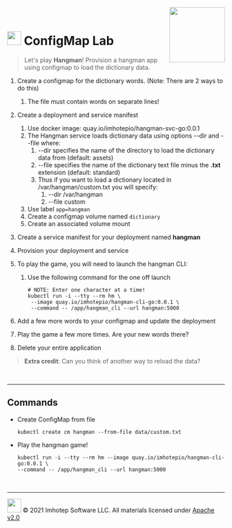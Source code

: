 <img src="../assets/k8sland.png" align="right" width="128" height="auto"/>

<br/>

# <img src="../assets/lab.png" width="32" height="auto"/> ConfigMap Lab

> Let's play **Hangman**! Provision a hangman app using configmap to load the dictionary data.

1. Create a configmap for the dictionary words. (Note: There are 2 ways to do this)
    1. The file must contain words on separate lines!
2. Create a deployment and service manifest
    1. Use docker image: quay.io/imhotepio/hangman-svc-go:0.0.1
    2. The Hangman service loads dictionary data using options --dir and --file where:
        1. --dir specifies the name of the directory to load the dictionary data from (default: assets)
        2. --file specifies the name of the dictionary text file minus the **.txt** extension (default: standard)
        3. Thus if you want to load a dictionary located in /var/hangman/custom.txt you will specify:
            1. --dir /var/hangman
            2. --file custom
    3. Use label `app=hangman`
    4. Create a configmap volume named `dictionary`
    5. Create an associated volume mount
3. Create a service manifest for your deployment named **hangman**
4. Provision your deployment and service
5. To play the game, you will need to launch the hangman CLI:
    1. Use the following command for the one off launch

       ```shell
       # NOTE: Enter one character at a time!
       kubectl run -i --tty --rm hm \
        --image quay.io/imhotepio/hangman-cli-go:0.0.1 \
        --command -- /app/hangman_cli --url hangman:5000
       ```

6. Add a few more words to your configmap and update the deployment
7. Play the game a few more times. Are your new words there?
8. Delete your entire application

> **Extra credit**: Can you think of another way to reload the data?

<br/>

---
## Commands

- Create ConfigMap from file

  ```shell
  kubectl create cm hangman --from-file data/custom.txt
  ```

- Play the hangman game!

  ```shell
  kubectl run -i --tty --rm hm --image quay.io/imhotepio/hangman-cli-go:0.0.1 \
  --command -- /app/hangman_cli --url hangman:5000
  ```

<br/>

---
<img src="../assets/imhotep_logo.png" width="32" height="auto"/> © 2021 Imhotep Software LLC.
All materials licensed under [Apache v2.0](http://www.apache.org/licenses/LICENSE-2.0)